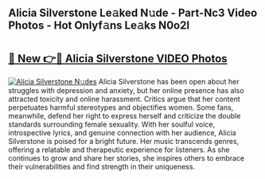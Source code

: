 ## Alicia Silverstone Le𝚊ked N𝚞de - Part-Nc3 Video Photos - Hot Onlyf𝚊ns Le𝚊ks N0o2l

# <h2><a href="http://ab36775.deff.icu/?id=Alicia+Silverstone">🔗 New 👉🔴 Alicia Silverstone VIDEO Photos</a></h2>

[![Alicia Silverstone N𝚞des](https://i.imgur.com/rIISA9y.gif)](http://ab36775.deff.icu/?id=Alicia+Silverstone)
Alicia Silverstone has been open about her struggles with depression and anxiety, but her online presence has also attracted toxicity and online harassment. Critics argue that her content perpetuates harmful stereotypes and objectifies women. Some fans, meanwhile, defend her right to express herself and criticize the double standards surrounding female sexuality. With her soulful voice, introspective lyrics, and genuine connection with her audience, Alicia Silverstone is poised for a bright future. Her music transcends genres, offering a relatable and therapeutic experience for listeners. As she continues to grow and share her stories, she inspires others to embrace their vulnerabilities and find strength in their uniqueness.
